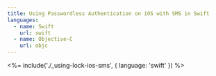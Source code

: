 ```yaml
---
title: Using Passwordless Authentication on iOS with SMS in Swift
languages:
  - name: Swift
    url: swift
  - name: Objective-C
    url: objc
---
```

<%= include('./_using-lock-ios-sms', { language: 'swift' }) %>
